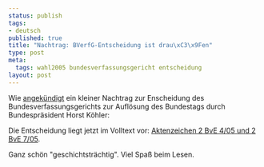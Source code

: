 ```yaml
--- 
status: publish
tags: 
- deutsch
published: true
title: "Nachtrag: BVerfG-Entscheidung ist drau\xC3\x9Fen"
type: post
meta: 
  tags: wahl2005 bundesverfassungsgericht entscheidung
layout: post
---
```

Wie <a href="http://fredericiana.de/archives/2005/08/25/bverfg-gibt-grunes-licht/">angekündigt</a> ein kleiner Nachtrag zur Enscheidung des Bundesverfassungsgerichts zur Auflösung des Bundestags durch Bundespräsident Horst Köhler:

Die Entscheidung liegt jetzt im Volltext vor: <a href="http://www.bundesverfassungsgericht.de/entscheidungen/es20050825_2bve000405">Aktenzeichen 2 BvE 4/05 und 2 BvE 7/05</a>.

Ganz schön "geschichtsträchtig". Viel Spaß beim Lesen.
